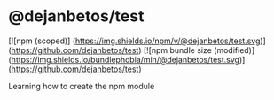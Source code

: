 # @dejanbetos/test

[![npm (scoped)]
(https://img.shields.io/npm/v/@dejanbetos/test.svg)]
(https://github.com/dejanbetos/test)
[![npm bundle size (modified)]
(https://img.shields.io/bundlephobia/min/@dejanbetos/test.svg)]
(https://github.com/dejanbetos/test)

Learning how to create the npm module
